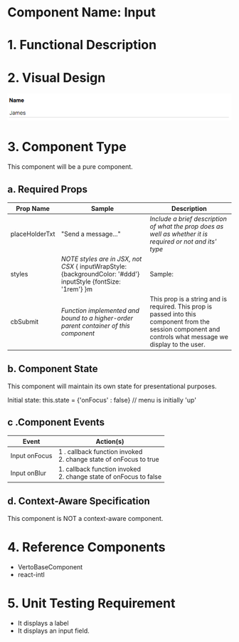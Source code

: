 # Component Name:  Input   #
# 1. Functional Description #



# 2. Visual Design #  

![Input Component](./img/input.png)


# 3. Component Type #

This component will be a pure component.

## a. Required Props ##

| Prop Name | Sample | Description |
| ------------ | ------------- | ------------- |
| placeHolderTxt | "Send a message..." | _Include a brief description of what the prop does as well as whether it is required or not and its' type_ |
| styles |  _NOTE styles are in JSX, not CSX_ { inputWrapStyle: {backgroundColor: '#ddd'} inputStyle {fontSize: '1rem'} }m | Sample: |
| cbSubmit |  _Function implemented and bound to a higher-order parent container of this component_ | This prop is a string and is required. This prop is passed into this component from the session component and controls what message we display to the user. |

## b. Component State ##

This component will maintain its own state for presentational purposes.

Initial state:
this.state = {'onFocus' : false}  // menu is initially 'up'

## c .Component Events ##

|Event | Action(s)|
|------------ | -------------|
|Input onFocus | 1 . callback function invoked<br>2. change state of onFocus to true|
|Input onBlur | 1. callback function invoked<br>2. change state of onFocus to false|


## d. Context-Aware Specification ##

This component is NOT a context-aware component.

# 4. Reference Components #

- VertoBaseComponent
- react-intl

# 5. Unit Testing Requirement #

- It displays a label
- It displays an input field.
